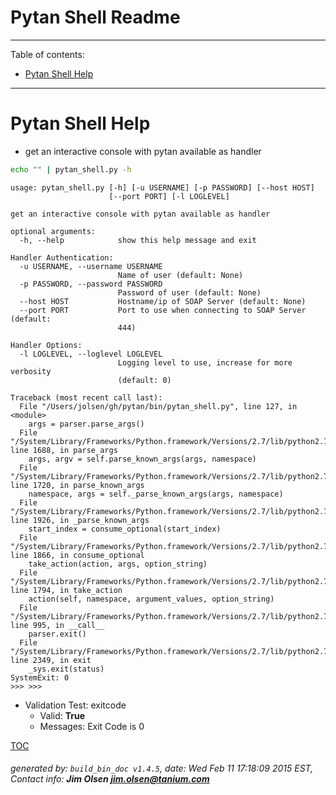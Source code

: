 Pytan Shell Readme
===========================

---------------------------
<a name='toc'>Table of contents:</a>

  * [Pytan Shell Help](#user-content-pytan-shell-help)

---------------------------

# Pytan Shell Help

  * get an interactive console with pytan available as handler

```bash
echo "" | pytan_shell.py -h
```

```
usage: pytan_shell.py [-h] [-u USERNAME] [-p PASSWORD] [--host HOST]
                      [--port PORT] [-l LOGLEVEL]

get an interactive console with pytan available as handler

optional arguments:
  -h, --help            show this help message and exit

Handler Authentication:
  -u USERNAME, --username USERNAME
                        Name of user (default: None)
  -p PASSWORD, --password PASSWORD
                        Password of user (default: None)
  --host HOST           Hostname/ip of SOAP Server (default: None)
  --port PORT           Port to use when connecting to SOAP Server (default:
                        444)

Handler Options:
  -l LOGLEVEL, --loglevel LOGLEVEL
                        Logging level to use, increase for more verbosity
                        (default: 0)
```

```STDERR
Traceback (most recent call last):
  File "/Users/jolsen/gh/pytan/bin/pytan_shell.py", line 127, in <module>
    args = parser.parse_args()
  File "/System/Library/Frameworks/Python.framework/Versions/2.7/lib/python2.7/argparse.py", line 1688, in parse_args
    args, argv = self.parse_known_args(args, namespace)
  File "/System/Library/Frameworks/Python.framework/Versions/2.7/lib/python2.7/argparse.py", line 1720, in parse_known_args
    namespace, args = self._parse_known_args(args, namespace)
  File "/System/Library/Frameworks/Python.framework/Versions/2.7/lib/python2.7/argparse.py", line 1926, in _parse_known_args
    start_index = consume_optional(start_index)
  File "/System/Library/Frameworks/Python.framework/Versions/2.7/lib/python2.7/argparse.py", line 1866, in consume_optional
    take_action(action, args, option_string)
  File "/System/Library/Frameworks/Python.framework/Versions/2.7/lib/python2.7/argparse.py", line 1794, in take_action
    action(self, namespace, argument_values, option_string)
  File "/System/Library/Frameworks/Python.framework/Versions/2.7/lib/python2.7/argparse.py", line 995, in __call__
    parser.exit()
  File "/System/Library/Frameworks/Python.framework/Versions/2.7/lib/python2.7/argparse.py", line 2349, in exit
    _sys.exit(status)
SystemExit: 0
>>> >>>
```

  * Validation Test: exitcode
    * Valid: **True**
    * Messages: Exit Code is 0



[TOC](#user-content-toc)


###### generated by: `build_bin_doc v1.4.5`, date: Wed Feb 11 17:18:09 2015 EST, Contact info: **Jim Olsen <jim.olsen@tanium.com>**